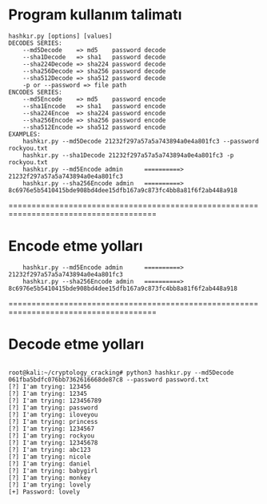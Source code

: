 # Program kullanım talimatı
```root@kali:~/cryptology_cracking# python3 hashkır.py
hashkır.py [options] [values]
DECODES SERIES:
	--md5Decode    => md5    password decode
	--sha1Decode   => sha1   password decode
	--sha224Decode => sha224 password decode
	--sha256Decode => sha256 password decode
	--sha512Decode => sha512 password decode
	-p or --password => file path
ENCODES SERIES:
	--md5Encode    => md5    password encode
	--sha1Encode   => sha1   password encode
	--sha224Encoe  => sha224 password encode
	--sha256Encode => sha256 password encode
	--sha512Encode => sha512 password encode
EXAMPLES:
	hashkır.py --md5Decode 21232f297a57a5a743894a0e4a801fc3 --password rockyou.txt
	hashkır.py --sha1Decode 21232f297a57a5a743894a0e4a801fc3 -p rockyou.txt
	hashkır.py --md5Encode admin      ==========> 21232f297a57a5a743894a0e4a801fc3
	hashkır.py --sha256Encode admin   ==========> 8c6976e5b5410415bde908bd4dee15dfb167a9c873fc4bb8a81f6f2ab448a918
```
======================================================================================

#			Encode etme yolları
```EXAMPLES:
	hashkır.py --md5Encode admin      ==========> 21232f297a57a5a743894a0e4a801fc3
	hashkır.py --sha256Encode admin   ==========> 8c6976e5b5410415bde908bd4dee15dfb167a9c873fc4bb8a81f6f2ab448a918
```
======================================================================================

#			Decode etme yolları
```Examples:

root@kali:~/cryptology_cracking# python3 hashkır.py --md5Decode 061fba5bdfc076bb7362616668de87c8 --password password.txt 
[?] I'am trying: 123456
[?] I'am trying: 12345
[?] I'am trying: 123456789
[?] I'am trying: password
[?] I'am trying: iloveyou
[?] I'am trying: princess
[?] I'am trying: 1234567
[?] I'am trying: rockyou
[?] I'am trying: 12345678
[?] I'am trying: abc123
[?] I'am trying: nicole
[?] I'am trying: daniel
[?] I'am trying: babygirl
[?] I'am trying: monkey
[?] I'am trying: lovely
[+] Password: lovely
```
